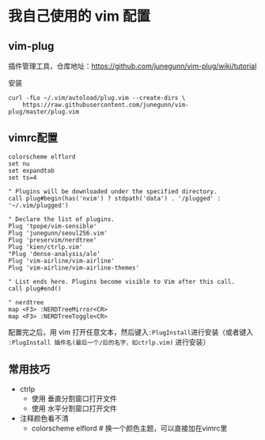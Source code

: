 # 我自己使用的 vim 配置

## vim-plug
插件管理工具，仓库地址：https://github.com/junegunn/vim-plug/wiki/tutorial

安装
```
curl -fLo ~/.vim/autoload/plug.vim --create-dirs \
    https://raw.githubusercontent.com/junegunn/vim-plug/master/plug.vim
```


## vimrc配置

```
colorscheme elflord
set nu
set expandtab
set ts=4

" Plugins will be downloaded under the specified directory.
call plug#begin(has('nvim') ? stdpath('data') . '/plugged' : '~/.vim/plugged')

" Declare the list of plugins.
Plug 'tpope/vim-sensible'
Plug 'junegunn/seoul256.vim'
Plug 'preservim/nerdtree'
Plug 'kien/ctrlp.vim'
"Plug 'dense-analysis/ale'
Plug 'vim-airline/vim-airline'
Plug 'vim-airline/vim-airline-themes'

" List ends here. Plugins become visible to Vim after this call.
call plug#end()

" nerdtree
map <F3> :NERDTreeMirror<CR>
map <F3> :NERDTreeToggle<CR>
```

配置完之后，用 vim 打开任意文本，然后键入`:PlugInstall`进行安装（或者键入 `:PlugInstall 插件名(最后一个/后的名字，如ctrlp.vim)` 进行安装）

## 常用技巧

- ctrlp
  - 使用 <Ctrl-v> 垂直分割窗口打开文件
  - 使用 <Ctrl-x> 水平分割窗口打开文件
- 注释颜色看不清
  - colorscheme elflord # 换一个颜色主题，可以直接加在vimrc里
